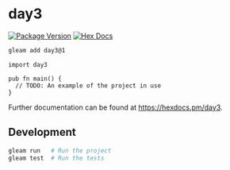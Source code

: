# day3

[![Package Version](https://img.shields.io/hexpm/v/day3)](https://hex.pm/packages/day3)
[![Hex Docs](https://img.shields.io/badge/hex-docs-ffaff3)](https://hexdocs.pm/day3/)

```sh
gleam add day3@1
```
```gleam
import day3

pub fn main() {
  // TODO: An example of the project in use
}
```

Further documentation can be found at <https://hexdocs.pm/day3>.

## Development

```sh
gleam run   # Run the project
gleam test  # Run the tests
```
